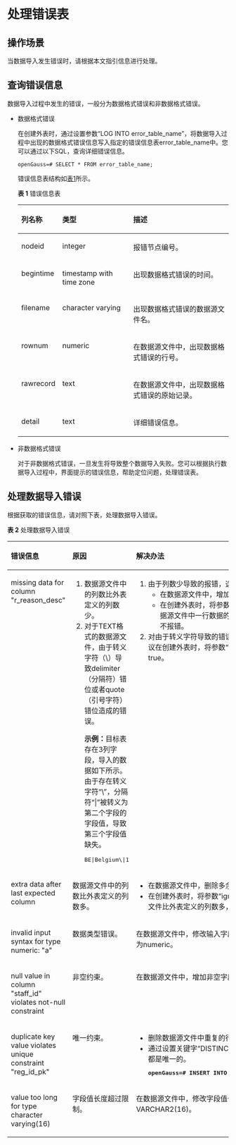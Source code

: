 # 处理错误表

## 操作场景<a name="zh-cn_topic_0117407722_s5bc517f6771b4e53b45ed36b7d50db7d"></a>

当数据导入发生错误时，请根据本文指引信息进行处理。

## 查询错误信息<a name="zh-cn_topic_0117407722_s7ab6ff0b3b9342d1a61466eba3b252b8"></a>

数据导入过程中发生的错误，一般分为数据格式错误和非数据格式错误。

-   数据格式错误

    在创建外表时，通过设置参数“LOG INTO error\_table\_name”，将数据导入过程中出现的数据格式错误信息写入指定的错误信息表error\_table\_name中。您可以通过以下SQL，查询详细错误信息。

    ```
    openGauss=# SELECT * FROM error_table_name;
    ```

    错误信息表结构如[表1](#zh-cn_topic_0117407722_taed071c5571f4f9a834bdacaf251bac5)所示。

    **表 1**  错误信息表

    <a name="zh-cn_topic_0117407722_taed071c5571f4f9a834bdacaf251bac5"></a>
    <table><thead align="left"><tr id="zh-cn_topic_0117407722_ra70e13325bd84266a5b2385c674cd711"><th class="cellrowborder" valign="top" width="19.23807619238076%" id="mcps1.2.4.1.1"><p id="zh-cn_topic_0117407722_a7986653efd2040059c2ac570076b0917"><a name="zh-cn_topic_0117407722_a7986653efd2040059c2ac570076b0917"></a><a name="zh-cn_topic_0117407722_a7986653efd2040059c2ac570076b0917"></a>列名称</p>
    </th>
    <th class="cellrowborder" valign="top" width="33.706629337066296%" id="mcps1.2.4.1.2"><p id="zh-cn_topic_0117407722_acadba2f2cf0847918ae7844ca6b7c8b7"><a name="zh-cn_topic_0117407722_acadba2f2cf0847918ae7844ca6b7c8b7"></a><a name="zh-cn_topic_0117407722_acadba2f2cf0847918ae7844ca6b7c8b7"></a>类型</p>
    </th>
    <th class="cellrowborder" valign="top" width="47.05529447055295%" id="mcps1.2.4.1.3"><p id="zh-cn_topic_0117407722_a5979bfe3f2be4899b9dd96980409978e"><a name="zh-cn_topic_0117407722_a5979bfe3f2be4899b9dd96980409978e"></a><a name="zh-cn_topic_0117407722_a5979bfe3f2be4899b9dd96980409978e"></a>描述</p>
    </th>
    </tr>
    </thead>
    <tbody><tr id="zh-cn_topic_0117407722_r7478cf6bc54a4c57881142746076bd5a"><td class="cellrowborder" valign="top" width="19.23807619238076%" headers="mcps1.2.4.1.1 "><p id="zh-cn_topic_0117407722_ac169149074514ceeaa4aba73a19ca020"><a name="zh-cn_topic_0117407722_ac169149074514ceeaa4aba73a19ca020"></a><a name="zh-cn_topic_0117407722_ac169149074514ceeaa4aba73a19ca020"></a>nodeid</p>
    </td>
    <td class="cellrowborder" valign="top" width="33.706629337066296%" headers="mcps1.2.4.1.2 "><p id="zh-cn_topic_0117407722_a3708ed7e91d641379904285d13124e86"><a name="zh-cn_topic_0117407722_a3708ed7e91d641379904285d13124e86"></a><a name="zh-cn_topic_0117407722_a3708ed7e91d641379904285d13124e86"></a>integer</p>
    </td>
    <td class="cellrowborder" valign="top" width="47.05529447055295%" headers="mcps1.2.4.1.3 "><p id="zh-cn_topic_0117407722_ab031bdc41849499b86b0512bfe93f1bb"><a name="zh-cn_topic_0117407722_ab031bdc41849499b86b0512bfe93f1bb"></a><a name="zh-cn_topic_0117407722_ab031bdc41849499b86b0512bfe93f1bb"></a>报错节点编号。</p>
    </td>
    </tr>
    <tr id="zh-cn_topic_0117407722_r26b3cbdf5751475ca4e1cc197eac600b"><td class="cellrowborder" valign="top" width="19.23807619238076%" headers="mcps1.2.4.1.1 "><p id="zh-cn_topic_0117407722_a0f221cf702cb4e8da8c4c876b9511c2f"><a name="zh-cn_topic_0117407722_a0f221cf702cb4e8da8c4c876b9511c2f"></a><a name="zh-cn_topic_0117407722_a0f221cf702cb4e8da8c4c876b9511c2f"></a>begintime</p>
    </td>
    <td class="cellrowborder" valign="top" width="33.706629337066296%" headers="mcps1.2.4.1.2 "><p id="zh-cn_topic_0117407722_a92bb9dba3d5f44d18af98a9d87fbafec"><a name="zh-cn_topic_0117407722_a92bb9dba3d5f44d18af98a9d87fbafec"></a><a name="zh-cn_topic_0117407722_a92bb9dba3d5f44d18af98a9d87fbafec"></a>timestamp with time zone</p>
    </td>
    <td class="cellrowborder" valign="top" width="47.05529447055295%" headers="mcps1.2.4.1.3 "><p id="zh-cn_topic_0117407722_af766558626e4419db512929027bbf7e6"><a name="zh-cn_topic_0117407722_af766558626e4419db512929027bbf7e6"></a><a name="zh-cn_topic_0117407722_af766558626e4419db512929027bbf7e6"></a>出现数据格式错误的时间。</p>
    </td>
    </tr>
    <tr id="zh-cn_topic_0117407722_rddf476c430c4461694dcd788218ba172"><td class="cellrowborder" valign="top" width="19.23807619238076%" headers="mcps1.2.4.1.1 "><p id="zh-cn_topic_0117407722_a76e2467afba3429888585b18bae39db8"><a name="zh-cn_topic_0117407722_a76e2467afba3429888585b18bae39db8"></a><a name="zh-cn_topic_0117407722_a76e2467afba3429888585b18bae39db8"></a>filename</p>
    </td>
    <td class="cellrowborder" valign="top" width="33.706629337066296%" headers="mcps1.2.4.1.2 "><p id="zh-cn_topic_0117407722_a75d1ea54fece4a23b8d9d5a1f60d2fc0"><a name="zh-cn_topic_0117407722_a75d1ea54fece4a23b8d9d5a1f60d2fc0"></a><a name="zh-cn_topic_0117407722_a75d1ea54fece4a23b8d9d5a1f60d2fc0"></a>character varying</p>
    </td>
    <td class="cellrowborder" valign="top" width="47.05529447055295%" headers="mcps1.2.4.1.3 "><p id="zh-cn_topic_0117407722_a8f0ca597acb64bb4a69af1c1c1451014"><a name="zh-cn_topic_0117407722_a8f0ca597acb64bb4a69af1c1c1451014"></a><a name="zh-cn_topic_0117407722_a8f0ca597acb64bb4a69af1c1c1451014"></a>出现数据格式错误的数据源文件名。</p>
    </td>
    </tr>
    <tr id="zh-cn_topic_0117407722_rb5970acdf622437497bea40c7f57b26d"><td class="cellrowborder" valign="top" width="19.23807619238076%" headers="mcps1.2.4.1.1 "><p id="zh-cn_topic_0117407722_af032531416fb4bf68a7c733b5a36d12a"><a name="zh-cn_topic_0117407722_af032531416fb4bf68a7c733b5a36d12a"></a><a name="zh-cn_topic_0117407722_af032531416fb4bf68a7c733b5a36d12a"></a>rownum</p>
    </td>
    <td class="cellrowborder" valign="top" width="33.706629337066296%" headers="mcps1.2.4.1.2 "><p id="zh-cn_topic_0117407722_aa25f0fc487fc4d79a20020c0ce5dace2"><a name="zh-cn_topic_0117407722_aa25f0fc487fc4d79a20020c0ce5dace2"></a><a name="zh-cn_topic_0117407722_aa25f0fc487fc4d79a20020c0ce5dace2"></a>numeric</p>
    </td>
    <td class="cellrowborder" valign="top" width="47.05529447055295%" headers="mcps1.2.4.1.3 "><p id="zh-cn_topic_0117407722_afc47c8fb3a004ffa9769d7f0e7a7da95"><a name="zh-cn_topic_0117407722_afc47c8fb3a004ffa9769d7f0e7a7da95"></a><a name="zh-cn_topic_0117407722_afc47c8fb3a004ffa9769d7f0e7a7da95"></a>在数据源文件中，出现数据格式错误的行号。</p>
    </td>
    </tr>
    <tr id="zh-cn_topic_0117407722_rb5eb7002810e49c5b75d1014c2489124"><td class="cellrowborder" valign="top" width="19.23807619238076%" headers="mcps1.2.4.1.1 "><p id="zh-cn_topic_0117407722_a566c51c173eb482abde2ed614536296c"><a name="zh-cn_topic_0117407722_a566c51c173eb482abde2ed614536296c"></a><a name="zh-cn_topic_0117407722_a566c51c173eb482abde2ed614536296c"></a>rawrecord</p>
    </td>
    <td class="cellrowborder" valign="top" width="33.706629337066296%" headers="mcps1.2.4.1.2 "><p id="zh-cn_topic_0117407722_a3f09cb9f78f748deabc5135420b8b7d4"><a name="zh-cn_topic_0117407722_a3f09cb9f78f748deabc5135420b8b7d4"></a><a name="zh-cn_topic_0117407722_a3f09cb9f78f748deabc5135420b8b7d4"></a>text</p>
    </td>
    <td class="cellrowborder" valign="top" width="47.05529447055295%" headers="mcps1.2.4.1.3 "><p id="zh-cn_topic_0117407722_a366ccbaa40b2427f8e073e9253c50c13"><a name="zh-cn_topic_0117407722_a366ccbaa40b2427f8e073e9253c50c13"></a><a name="zh-cn_topic_0117407722_a366ccbaa40b2427f8e073e9253c50c13"></a>在数据源文件中，出现数据格式错误的原始记录。</p>
    </td>
    </tr>
    <tr id="zh-cn_topic_0117407722_r1400903fda304bb78340b44a6f13f01c"><td class="cellrowborder" valign="top" width="19.23807619238076%" headers="mcps1.2.4.1.1 "><p id="zh-cn_topic_0117407722_a57e53a2c8c5a4ffa92d214ece0eae9af"><a name="zh-cn_topic_0117407722_a57e53a2c8c5a4ffa92d214ece0eae9af"></a><a name="zh-cn_topic_0117407722_a57e53a2c8c5a4ffa92d214ece0eae9af"></a>detail</p>
    </td>
    <td class="cellrowborder" valign="top" width="33.706629337066296%" headers="mcps1.2.4.1.2 "><p id="zh-cn_topic_0117407722_a29a968f32327444ab285f44509145e73"><a name="zh-cn_topic_0117407722_a29a968f32327444ab285f44509145e73"></a><a name="zh-cn_topic_0117407722_a29a968f32327444ab285f44509145e73"></a>text</p>
    </td>
    <td class="cellrowborder" valign="top" width="47.05529447055295%" headers="mcps1.2.4.1.3 "><p id="zh-cn_topic_0117407722_af634b77308454f708e7822dcf6a04136"><a name="zh-cn_topic_0117407722_af634b77308454f708e7822dcf6a04136"></a><a name="zh-cn_topic_0117407722_af634b77308454f708e7822dcf6a04136"></a>详细错误信息。</p>
    </td>
    </tr>
    </tbody>
    </table>


-   非数据格式错误

    对于非数据格式错误，一旦发生将导致整个数据导入失败。您可以根据执行数据导入过程中，界面提示的错误信息，帮助定位问题，处理错误表。


## 处理数据导入错误<a name="zh-cn_topic_0117407722_sde26d311bd8d4620916fb0c82f378512"></a>

根据获取的错误信息，请对照下表，处理数据导入错误。

**表 2**  处理数据导入错误

<a name="zh-cn_topic_0117407722_table41091116175519"></a>
<table><thead align="left"><tr id="zh-cn_topic_0117407722_row0113316105513"><th class="cellrowborder" valign="top" width="23%" id="mcps1.2.4.1.1"><p id="zh-cn_topic_0117407722_p211416163551"><a name="zh-cn_topic_0117407722_p211416163551"></a><a name="zh-cn_topic_0117407722_p211416163551"></a>错误信息</p>
</th>
<th class="cellrowborder" valign="top" width="38%" id="mcps1.2.4.1.2"><p id="zh-cn_topic_0117407722_p19115171685520"><a name="zh-cn_topic_0117407722_p19115171685520"></a><a name="zh-cn_topic_0117407722_p19115171685520"></a>原因</p>
</th>
<th class="cellrowborder" valign="top" width="39%" id="mcps1.2.4.1.3"><p id="zh-cn_topic_0117407722_p144017275544"><a name="zh-cn_topic_0117407722_p144017275544"></a><a name="zh-cn_topic_0117407722_p144017275544"></a>解决办法</p>
</th>
</tr>
</thead>
<tbody><tr id="zh-cn_topic_0117407722_row51178162558"><td class="cellrowborder" valign="top" width="23%" headers="mcps1.2.4.1.1 "><p id="zh-cn_topic_0117407722_p2118316125512"><a name="zh-cn_topic_0117407722_p2118316125512"></a><a name="zh-cn_topic_0117407722_p2118316125512"></a>missing data for column "r_reason_desc"</p>
</td>
<td class="cellrowborder" valign="top" width="38%" headers="mcps1.2.4.1.2 "><a name="zh-cn_topic_0117407722_ol18632134115545"></a><a name="zh-cn_topic_0117407722_ol18632134115545"></a><ol id="zh-cn_topic_0117407722_ol18632134115545"><li>数据源文件中的列数比外表定义的列数少。</li><li>对于TEXT格式的数据源文件，由于转义字符（\）导致delimiter（分隔符）错位或者quote（引号字符）错位造成的错误。<p id="zh-cn_topic_0117407722_p18126141625514"><a name="zh-cn_topic_0117407722_p18126141625514"></a><a name="zh-cn_topic_0117407722_p18126141625514"></a><strong id="zh-cn_topic_0117407722_b412716162557"><a name="zh-cn_topic_0117407722_b412716162557"></a><a name="zh-cn_topic_0117407722_b412716162557"></a>示例：</strong>目标表存在3列字段，导入的数据如下所示。由于存在转义字符“\”，分隔符“|”被转义为第二个字段的字段值，导致第三个字段值缺失。</p>
<pre class="screen" id="zh-cn_topic_0117407722_screen20128191613554"><a name="zh-cn_topic_0117407722_screen20128191613554"></a><a name="zh-cn_topic_0117407722_screen20128191613554"></a>BE|Belgium\|1</pre>
</li></ol>
</td>
<td class="cellrowborder" valign="top" width="39%" headers="mcps1.2.4.1.3 "><a name="zh-cn_topic_0117407722_ol176431630185520"></a><a name="zh-cn_topic_0117407722_ol176431630185520"></a><ol id="zh-cn_topic_0117407722_ol176431630185520"><li>由于列数少导致的报错，选择下列办法解决：<a name="zh-cn_topic_0117407722_ul12312111355618"></a><a name="zh-cn_topic_0117407722_ul12312111355618"></a><ul id="zh-cn_topic_0117407722_ul12312111355618"><li>在数据源文件中，增加列“r_reason_desc”的字段值。</li><li>在创建外表时，将参数“fill_missing_fields”设置为“on”。即当导入过程中，若数据源文件中一行数据的最后一个字段缺失，则把最后一个字段的值设置为NULL，不报错。</li></ul>
</li><li>对由于转义字符导致的错误，需检查报错的行中是否含有转义字符（\）。若存在，建议在创建外表时，将参数“noescaping”（是否不对'\'和后面的字符进行转义）设置为true。</li></ol>
</td>
</tr>
<tr id="zh-cn_topic_0117407722_row19133121613554"><td class="cellrowborder" valign="top" width="23%" headers="mcps1.2.4.1.1 "><p id="zh-cn_topic_0117407722_p121343162551"><a name="zh-cn_topic_0117407722_p121343162551"></a><a name="zh-cn_topic_0117407722_p121343162551"></a>extra data after last expected column</p>
</td>
<td class="cellrowborder" valign="top" width="38%" headers="mcps1.2.4.1.2 "><p id="zh-cn_topic_0117407722_p1713631618559"><a name="zh-cn_topic_0117407722_p1713631618559"></a><a name="zh-cn_topic_0117407722_p1713631618559"></a>数据源文件中的列数比外表定义的列数多。</p>
</td>
<td class="cellrowborder" valign="top" width="39%" headers="mcps1.2.4.1.3 "><a name="zh-cn_topic_0117407722_ul281493110581"></a><a name="zh-cn_topic_0117407722_ul281493110581"></a><ul id="zh-cn_topic_0117407722_ul281493110581"><li>在数据源文件中，删除多余的字段值。</li><li>在创建外表时，将参数“ignore_extra_data”设置为“on”。即在导入过程中，若数据源文件比外表定义的列数多，则忽略行尾多出来的列。</li></ul>
</td>
</tr>
<tr id="zh-cn_topic_0117407722_row191411716155520"><td class="cellrowborder" valign="top" width="23%" headers="mcps1.2.4.1.1 "><p id="zh-cn_topic_0117407722_p1614251614556"><a name="zh-cn_topic_0117407722_p1614251614556"></a><a name="zh-cn_topic_0117407722_p1614251614556"></a>invalid input syntax for type numeric: "a"</p>
</td>
<td class="cellrowborder" valign="top" width="38%" headers="mcps1.2.4.1.2 "><p id="zh-cn_topic_0117407722_p7143101616554"><a name="zh-cn_topic_0117407722_p7143101616554"></a><a name="zh-cn_topic_0117407722_p7143101616554"></a>数据类型错误。</p>
</td>
<td class="cellrowborder" valign="top" width="39%" headers="mcps1.2.4.1.3 "><p id="p8876141213334"><a name="p8876141213334"></a><a name="p8876141213334"></a>在数据源文件中，修改输入字段的数据类型。根据此错误信息，请将输入的数据类型修改为numeric。</p>
</td>
</tr>
<tr id="zh-cn_topic_0117407722_row1414517168550"><td class="cellrowborder" valign="top" width="23%" headers="mcps1.2.4.1.1 "><p id="zh-cn_topic_0117407722_p201461316105514"><a name="zh-cn_topic_0117407722_p201461316105514"></a><a name="zh-cn_topic_0117407722_p201461316105514"></a>null value in column "staff_id" violates not-null constraint</p>
</td>
<td class="cellrowborder" valign="top" width="38%" headers="mcps1.2.4.1.2 "><p id="zh-cn_topic_0117407722_p214716161550"><a name="zh-cn_topic_0117407722_p214716161550"></a><a name="zh-cn_topic_0117407722_p214716161550"></a>非空约束。</p>
<p id="zh-cn_topic_0117407722_p101481616145511"><a name="zh-cn_topic_0117407722_p101481616145511"></a><a name="zh-cn_topic_0117407722_p101481616145511"></a></p>
</td>
<td class="cellrowborder" valign="top" width="39%" headers="mcps1.2.4.1.3 "><p id="p15281911103315"><a name="p15281911103315"></a><a name="p15281911103315"></a>在数据源文件中，增加非空字段信息。根据此错误信息，请增加“staff_id”列的值。</p>
</td>
</tr>
<tr id="zh-cn_topic_0117407722_row91497166551"><td class="cellrowborder" valign="top" width="23%" headers="mcps1.2.4.1.1 "><p id="zh-cn_topic_0117407722_p191508162559"><a name="zh-cn_topic_0117407722_p191508162559"></a><a name="zh-cn_topic_0117407722_p191508162559"></a>duplicate key value violates unique constraint "reg_id_pk"</p>
</td>
<td class="cellrowborder" valign="top" width="38%" headers="mcps1.2.4.1.2 "><p id="zh-cn_topic_0117407722_p8152916105514"><a name="zh-cn_topic_0117407722_p8152916105514"></a><a name="zh-cn_topic_0117407722_p8152916105514"></a>唯一约束。</p>
</td>
<td class="cellrowborder" valign="top" width="39%" headers="mcps1.2.4.1.3 "><a name="zh-cn_topic_0117407722_ul88724019590"></a><a name="zh-cn_topic_0117407722_ul88724019590"></a><ul id="zh-cn_topic_0117407722_ul88724019590"><li>删除数据源文件中重复的行。</li><li>通过设置关键字“DISTINCT”，从SELECT结果集中删除重复的行，保证导入的每一行都是唯一的。<a name="zh-cn_topic_0117407722_screen29084012599"></a><a name="zh-cn_topic_0117407722_screen29084012599"></a><pre class="screen" codetype="Sql" id="zh-cn_topic_0117407722_screen29084012599"><strong id="zh-cn_topic_0117407722_b159054011592"><a name="zh-cn_topic_0117407722_b159054011592"></a><a name="zh-cn_topic_0117407722_b159054011592"></a><span id="text15620103516468"><a name="text15620103516468"></a><a name="text15620103516468"></a>openGauss=# </span>INSERT INTO</strong> reasons <strong id="zh-cn_topic_0117407722_b1891184014592"><a name="zh-cn_topic_0117407722_b1891184014592"></a><a name="zh-cn_topic_0117407722_b1891184014592"></a>SELECT DISTINCT * FROM</strong> foreign_tpcds_reasons;</pre>
</li></ul>
</td>
</tr>
<tr id="zh-cn_topic_0117407722_row7159216135515"><td class="cellrowborder" valign="top" width="23%" headers="mcps1.2.4.1.1 "><p id="zh-cn_topic_0117407722_p11631116155519"><a name="zh-cn_topic_0117407722_p11631116155519"></a><a name="zh-cn_topic_0117407722_p11631116155519"></a>value too long for type character varying(16)</p>
</td>
<td class="cellrowborder" valign="top" width="38%" headers="mcps1.2.4.1.2 "><p id="zh-cn_topic_0117407722_p1316417167558"><a name="zh-cn_topic_0117407722_p1316417167558"></a><a name="zh-cn_topic_0117407722_p1316417167558"></a>字段值长度超过限制。</p>
</td>
<td class="cellrowborder" valign="top" width="39%" headers="mcps1.2.4.1.3 "><p id="p1732851553315"><a name="p1732851553315"></a><a name="p1732851553315"></a>在数据源文件中，修改字段值长度。根据此错误信息，字段值长度限制为VARCHAR2(16)。</p>
</td>
</tr>
</tbody>
</table>
